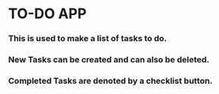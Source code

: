 # TO-DO APP
### This is used to make a list of tasks to do.
### New Tasks can be created and can also be deleted.
### Completed Tasks are denoted by a checklist button.
